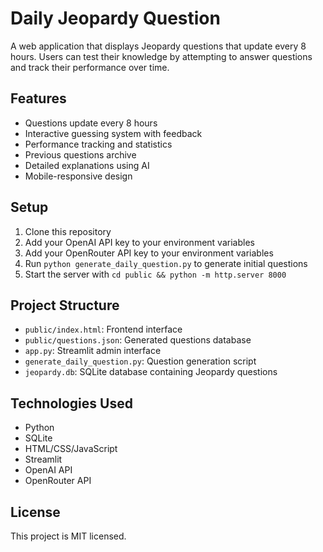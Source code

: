
# Daily Jeopardy Question

A web application that displays Jeopardy questions that update every 8 hours. Users can test their knowledge by attempting to answer questions and track their performance over time.

## Features

- Questions update every 8 hours
- Interactive guessing system with feedback
- Performance tracking and statistics
- Previous questions archive
- Detailed explanations using AI
- Mobile-responsive design

## Setup

1. Clone this repository
2. Add your OpenAI API key to your environment variables
3. Add your OpenRouter API key to your environment variables
4. Run `python generate_daily_question.py` to generate initial questions
5. Start the server with `cd public && python -m http.server 8000`

## Project Structure

- `public/index.html`: Frontend interface
- `public/questions.json`: Generated questions database
- `app.py`: Streamlit admin interface
- `generate_daily_question.py`: Question generation script
- `jeopardy.db`: SQLite database containing Jeopardy questions

## Technologies Used

- Python
- SQLite
- HTML/CSS/JavaScript
- Streamlit
- OpenAI API
- OpenRouter API

## License

This project is MIT licensed.
